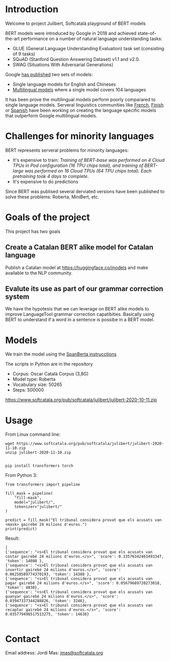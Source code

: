 # Introduction

Welcome to project Julibert, Softcatalà playground of BERT models 

BERT models were introduced by Google in 2018 and achieved state-of-the-art performance on a number of natural language understanding tasks:

* GLUE (General Language Understanding Evaluation) task set (consisting of 9 tasks)
* SQuAD (Stanford Question Answering Dataset) v1.1 and v2.0.
* SWAG (Situations With Adversarial Generations)

Google [has published](https://github.com/google-research/bert) two sets of models:

* Single language models for English and Chineses
* [Multilingual models](https://github.com/google-research/bert/blob/master/multilingual.md) where a single model covers 104 languages

It has been prove the multilingual models perform poorly comparared to single language models. Serveral linguistics communities like [French](https://camembert-model.fr/), [Finish](https://arxiv.org/abs/1912.07076) or [Spanish](https://skimai.com/roberta-language-model-for-spanish/) have been working on creating the language specific models that outperform Google multilingual models.

# Challenges for minority languages

BERT represents serveral problems for minority languages:

* It's expensive to train: <em>Training of BERT-base was performed on 4 Cloud TPUs in Pod configuration (16 TPU chips total), and training of BERT-large was performed on 16 Cloud TPUs (64 TPU chips total). Each pretraining took 4 days to complete</em>. 
* It's expensive to do predictions

Since BERT was publised several derviated versions have been published to solve these problems: Roberta, MiniBert, etc.

# Goals of the project

This project has two goals

## Create a Catalan BERT alike model for Catalan language 

Publish a Catalan model at https://huggingface.co/models and make available to the NLP community.

## Evalute its use as part of our grammar correction system

We have the hypotesis that we can leverage on BERT alike models to improve LanguageTool grammar correction capatibities. Basically using BERT to understand if a word in a sentence is possibe in a BERT model.

# Models

We train the model using the [SpanBerta instrucctions](https://skimai.com/roberta-language-model-for-spanish/)

The scripts in Python are in the repository

* Corpus: Oscar Català Corpus (3,8G)
* Model type: Roberta
* Vocabulary size: 50265
* Steps: 500000

https://www.softcatala.org/pub/softcatala/julibert/julibert-2020-10-11.zip

# Usage

From Linux command line:

```
wget https://www.softcatala.org/pub/softcatala/julibert/julibert-2020-11-10.zip
unzip julibert-2020-11-10.zip 


pip install transformers torch

```

From Python 3:

```
from transformers import pipeline

fill_mask = pipeline(
    "fill-mask",
    model="julibert/",
    tokenizer="julibert/"
)

predict = fill_mask("El tribunal considera provat que els acusats van <mask> gairebé 24 milions d'euros.")
print(predict)

```

Result:

```
[
{'sequence': "<s>El tribunal considera provat que els acusats van costar gairebé 24 milions d'euros.</s>", 'score': 0.33576342463493347, 'token': 14808 },
{'sequence': "<s>El tribunal considera provat que els acusats van invertir gairebé 24 milions d'euros.</s>", 'score': 0.06258589774370193, 'token': 14388 },
{'sequence': "<s>El tribunal considera provat que els acusats van pagar gairebé 24 milions d'euros.</s>", 'score': 0.05679689720273018, 'token': 4030}, 
{'sequence': "<s>El tribunal considera provat que els acusats van guanyar gairebé 24 milions d'euros.</s>", 'score': 0.03947337344288826, 'token': 3246}, 
{'sequence': "<s>El tribunal considera provat que els acusats van recaptar gairebé 24 milions d'euros.</s>", 'score': 0.035779498517513275, 'token': 14638}


```

# Contact

Email address: Jordi Mas: jmas@softcatala.org




